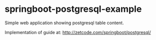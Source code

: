 # springboot-postgresql-example
Simple web application showing postgresql table content.

Implementation of guide at: http://zetcode.com/springboot/postgresql/
